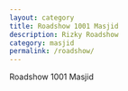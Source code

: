 ```yaml
---
layout: category
title: Roadshow 1001 Masjid
description: Rizky Roadshow
category: masjid
permalink: /roadshow/
---
```

Roadshow 1001 Masjid
